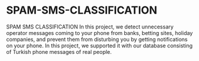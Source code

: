 # SPAM-SMS-CLASSIFICATION
SPAM SMS CLASSIFICATION
In this project, we detect unnecessary operator messages coming to your phone from banks, betting sites, holiday companies,
and prevent them from disturbing you by getting notifications on your phone.
In this project, we supported it with our database consisting of Turkish phone messages of real people.


